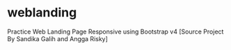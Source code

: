 # weblanding
 Practice Web Landing Page Responsive using Bootstrap v4 [Source Project By Sandika Galih and Angga Risky]
